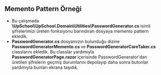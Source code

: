 <h2> Memento Pattern Örneği </h2>
<ul> 
<li> 
Bu çalışmada <strong>\UpSchool\UpSchool.Domain\Utilities\PasswordGenerator.cs </strong> isimli şifrelerimizi üreten fonksiyonu barındıran dosyaya memento pattern
ekledik.
</li>
<li>
<strong>PasswordGenerator.cs </strong> dosyamızın bulunduğu dizine <strong> PasswordGeneratorMemento.cs </strong> ve <strong> PasswordGeneratorCareTaker.cs </strong>
classlarını ekledik. Bu classlar yardımıyla <strong> PasswordGeneratorPage.razor </strong> içerisinde PasswordGenerator'dan üretilen şifrelerin geçmiş durumlarını depolayıp 
daha sonra butonlar yardımıyla bunları ekrana taşıdık.
</li>
</ul>


